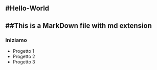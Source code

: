 #Hello-World
-----------------------------------------
##This is a MarkDown file with md extension
-----------------------------------------
### Iniziamo

* Progetto 1
* Progetto 2
* Progetto 3
